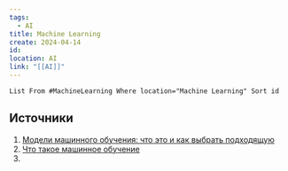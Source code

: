```yaml
---
tags:
  - AI
title: Machine Learning
create: 2024-04-14
id: 
location: AI
link: "[[AI]]"
---
```


```dataview
List From #MachineLearning Where location="Machine Learning" Sort id
```


## Источники

1. [Модели машинного обучения: что это и как выбрать подходящую](https://practicum.yandex.ru/blog/modeli-mashinnogo-obucheniya/)
2. [Что такое машинное обучение](https://practicum.yandex.ru/blog/chto-takoe-mashinnoe-obuchenie/)
3. 


